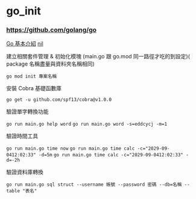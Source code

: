 # go_init
### https://github.com/golang/go
[Go 基本介紹](https://sz9751210.github.io/posts/go-variable-and-const/)
[nil](https://stackoverflow.com/questions/35983118/what-does-nil-mean-in-golang)


建立相關套件管理 & 初始化模塊 (main.go 跟 go.mod 同一路徑才吃的到設定)( package 名稱盡量與資料夾名稱相同)

`go mod init 專案名稱`

安裝 Cobra 基礎函數庫

`go get -u github.com/spf13/cobra@v1.0.0`

驗證單字轉換功能

`go run main.go help word`
`go run main.go word -s=eddcycj -m=1`

驗證時間工具

`go run main.go time now`
`go run main.go time calc -c="2029-09-0412:02:33" -d=5m`
`go run main.go time calc -c="2029-09-0412:02:33" -d=-2h`

驗證資料庫轉換

`go run main.go sql struct --username 帳號 --password 密碼 --db=名稱 --table "表名"`
